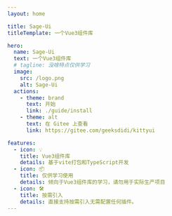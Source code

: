 ```yaml
---
layout: home

title: Sage-Ui
titleTemplate: 一个Vue3组件库

hero:
  name: Sage-Ui
  text: 一个Vue3组件库
  # tagline: 没啥特点仅供学习
  image:
    src: /logo.png
    alt: Sage-Ui
  actions:
    - theme: brand
      text: 开始
      link: ./guide/install
    - theme: alt
      text: 在 Gitee 上查看
      link: https://gitee.com/geeksdidi/kittyui

features:
  - icon: 💡
    title: Vue3组件库
    details: 基于vite打包和TypeScript开发
  - icon: 📦
    title: 仅供学习使用
    details: 倾向于Vue3组件库的学习，请勿用于实际生产项目
  - icon: 🛠️
    title: 按需引入
    details: 直接支持按需引入无需配置任何插件。
---
```

